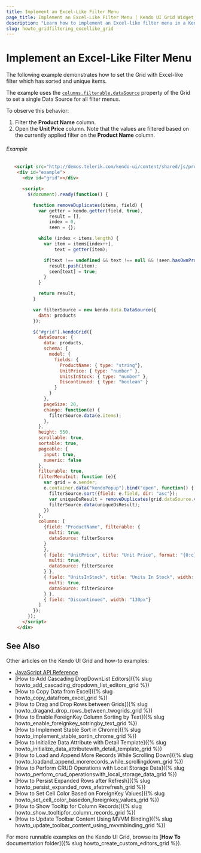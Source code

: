 ```yaml
---
title: Implement an Excel-Like Filter Menu
page_title: Implement an Excel-Like Filter Menu | Kendo UI Grid Widget
description: "Learn how to implement an Excel-like filter menu in a Kendo UI Grid."
slug: howto_gridfiltering_excellike_grid
---
```


# Implement an Excel-Like Filter Menu

The following example demonstrates how to set the Grid with Excel-like filter which has sorted and unique items.

The example uses the [`columns.filterable.dataSource`](/api/javascript/ui/grid#configuration-columns.filterable.dataSource) property of the Grid to set a single Data Source for all filter menus.

To observe this behavior:

1. Filter the **Product Name** column.
2. Open the **Unit Price** column. Note that the values are filtered based on the currently applied filter on the **Product Name** column.

###### Example

```html
   <script src="http://demos.telerik.com/kendo-ui/content/shared/js/products.js"></script>
    <div id="example">
      <div id="grid"></div>

      <script>
        $(document).ready(function() {

          function removeDuplicates(items, field) {
            var getter = kendo.getter(field, true),
                result = [],
                index = 0,
                seen = {};

            while (index < items.length) {
              var item = items[index++],
                  text = getter(item);

              if(text !== undefined && text !== null && !seen.hasOwnProperty(text)){
                result.push(item);
                seen[text] = true;
              }
            }

            return result;
          }

          var filterSource = new kendo.data.DataSource({
            data: products
          });

          $("#grid").kendoGrid({
            dataSource: {
              data: products,
              schema: {
                model: {
                  fields: {
                    ProductName: { type: "string"},
                    UnitPrice: { type: "number" },
                    UnitsInStock: { type: "number" },
                    Discontinued: { type: "boolean" }
                  }
                }
              },
              pageSize: 20,
              change: function(e) {
                filterSource.data(e.items); 
              },
            },
            height: 550,
            scrollable: true,
            sortable: true,
            pageable: {
              input: true,
              numeric: false
            },
            filterable: true,
            filterMenuInit: function (e){
              var grid = e.sender;
              e.container.data("kendoPopup").bind("open", function() {
                filterSource.sort({field: e.field, dir: "asc"});
                var uniqueDsResult = removeDuplicates(grid.dataSource.view(), e.field);
                filterSource.data(uniqueDsResult);
              })
            },
            columns: [
              {field: "ProductName", filterable: {
                multi: true,
                dataSource: filterSource
              }
              },
              { field: "UnitPrice", title: "Unit Price", format: "{0:c}", width: "130px",filterable: {
                multi: true,
                dataSource: filterSource
              } },
              { field: "UnitsInStock", title: "Units In Stock", width: "130px",filterable: {
                multi: true,
                dataSource: filterSource
              } },
              { field: "Discontinued", width: "130px"}
            ]
          });
        });
      </script>
    </div>
```

## See Also

Other articles on the Kendo UI Grid and how-to examples:

* [JavaScript API Reference](/api/javascript/ui/grid)
* [How to Add Cascading DropDownList Editors]({% slug howto_add_cascading_dropdown_list_editors_grid %})
* [How to Copy Data from Excel]({% slug howto_copy_datafrom_excel_grid %})
* [How to Drag and Drop Rows between Grids]({% slug howto_dragand_drop_rows_between_twogrids_grid %})
* [How to Enable ForeignKey Column Sorting by Text]({% slug howto_enable_foreignkey_sotringby_text_grid %})
* [How to Implement Stable Sort in Chrome]({% slug howto_implement_stable_sortin_chrome_grid %})
* [How to Initialize Data Attribute with Detail Template]({% slug howto_initialize_data_attributewith_detail_template_grid %})
* [How to Load and Append More Records While Scrolling Down]({% slug howto_loadand_append_morerecords_while_scrollingdown_grid %})
* [How to Perform CRUD Operations with Local Storage Data]({% slug howto_perform_crud_operationswith_local_storage_data_grid %})
* [How to Persist Expanded Rows after Refresh]({% slug howto_persist_expanded_rows_afetrrefresh_grid %})
* [How to Set Cell Color Based on ForeignKey Values]({% slug howto_set_cell_color_basedon_foreignkey_values_grid %})
* [How to Show Tooltip for Column Records]({% slug howto_show_tooltipfor_column_records_grid %})
* [How to Update Toolbar Content Using MVVM Binding]({% slug howto_update_toolbar_content_using_mvvmbinding_grid %})

For more runnable examples on the Kendo UI Grid, browse its [**How To** documentation folder]({% slug howto_create_custom_editors_grid %}).
